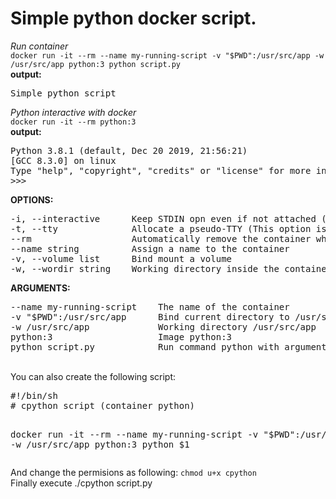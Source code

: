 # Simple python docker script.
*Run container*<br/>
`docker run -it --rm --name my-running-script -v "$PWD":/usr/src/app -w /usr/src/app python:3 python script.py`<br/>
**output:**
<pre>
Simple python script
</pre>
*Python interactive with docker*<br/>
`docker run -it --rm python:3`<br/>
**output:**
<pre>
Python 3.8.1 (default, Dec 20 2019, 21:56:21) 
[GCC 8.3.0] on linux
Type "help", "copyright", "credits" or "license" for more information.
>>> _
</pre>
**OPTIONS:**
<pre>
-i, --interactive      Keep STDIN opn even if not attached (It gets the `docker run`'s STDIN and executes it into the container)
-t, --tty              Allocate a pseudo-TTY (This option is optional, it only creates a TTY)
--rm                   Automatically remove the container when it exits
--name string          Assign a name to the container
-v, --volume list      Bind mount a volume
-w, --wordir string    Working directory inside the container
</pre>

**ARGUMENTS:**
<pre>
--name my-running-script    The name of the container
-v "$PWD":/usr/src/app      Bind current directory to /usr/src/app
-w /usr/src/app             Working directory /usr/src/app
python:3                    Image python:3
python script.py            Run command python with argument script.py
</pre>

<br/>
You can also create the following script:
<pre>
#!/bin/sh
# cpython script (container python)

docker run -it --rm --name my-running-script -v "$PWD":/usr/src/app -w /usr/src/app python:3 python $1
</pre>

And change the permisions as following:
`chmod u+x cpython`<br/>
Finally execute ./cpython script.py

